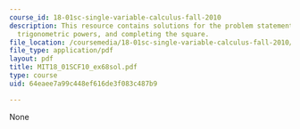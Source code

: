 ```yaml
---
course_id: 18-01sc-single-variable-calculus-fall-2010
description: This resource contains solutions for the problem statements related to
  trigonometric powers, and completing the square.
file_location: /coursemedia/18-01sc-single-variable-calculus-fall-2010/64eaee7a99c448ef616de3f083c487b9_MIT18_01SCF10_ex68sol.pdf
file_type: application/pdf
layout: pdf
title: MIT18_01SCF10_ex68sol.pdf
type: course
uid: 64eaee7a99c448ef616de3f083c487b9

---
```

None
